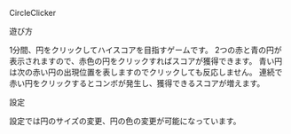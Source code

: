 CircleClicker

遊び方

1分間、円をクリックしてハイスコアを目指すゲームです。
2つの赤と青の円が表示されますので、赤色の円をクリックすればスコアが獲得できます。
青い円は次の赤い円の出現位置を表しますのでクリックしても反応しません。
連続で赤い円をクリックするとコンボが発生し、獲得できるスコアが増えます。

設定

設定では円のサイズの変更、円の色の変更が可能になっています。
